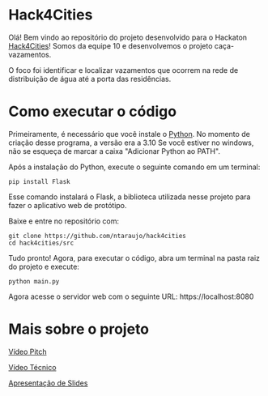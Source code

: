 # Hack4Cities
Olá! Bem vindo ao repositório do projeto desenvolvido para o Hackaton [Hack4Cities](https://hack4cities.com/)! Somos da equipe 10 e desenvolvemos o projeto caça-vazamentos.

O foco foi identificar e localizar vazamentos que ocorrem na rede de distribuição de água até a porta das residências.

# Como executar o código
Primeiramente, é necessário que você instale o [Python](https://www.python.org/). No momento de criação desse programa, a versão era a 3.10
Se você estiver no windows, não se esqueça de marcar a caixa "Adicionar Python ao PATH".

Após a instalação do Python, execute o seguinte comando em um terminal:
```
pip install Flask
```
Esse comando instalará o Flask, a biblioteca utilizada nesse projeto para fazer o aplicativo web de protótipo.

Baixe e entre no repositório com:
```
git clone https://github.com/ntaraujo/hack4cities
cd hack4cities/src
```

Tudo pronto! Agora, para executar o código, abra um terminal na pasta raiz do projeto e execute:
```
python main.py
```

Agora acesse o servidor web com o seguinte URL:
https://localhost:8080

# Mais sobre o projeto
[Vídeo Pitch](https://www.youtube.com/watch?v=kFAcDhIC5lk)

[Vídeo Técnico](https://youtu.be/10aC-Yyi8Ac)

[Apresentação de Slides](https://github.com/ntaraujo/hack4cities/blob/main/Apresentacao_PDF_Hack4Cities.pdf)
